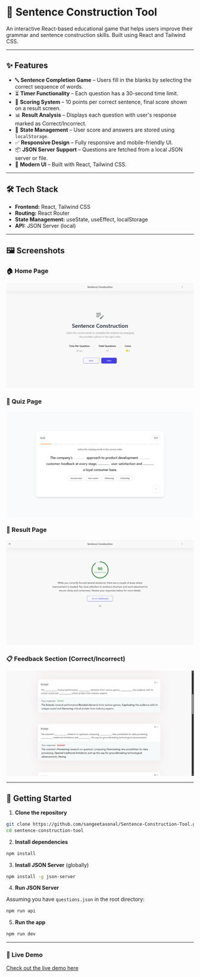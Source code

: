 
# 🧠 Sentence Construction Tool

An interactive React-based educational game that helps users improve their grammar and sentence construction skills. Built using React and Tailwind CSS.

---

## ✨ Features

- 🔤 **Sentence Completion Game** – Users fill in the blanks by selecting the correct sequence of words.
- ⏳ **Timer Functionality** – Each question has a 30-second time limit.
- 🎯 **Scoring System** – 10 points per correct sentence, final score shown on a result screen.
- 📊 **Result Analysis** – Displays each question with user's response marked as Correct/Incorrect.
- 🔁 **State Management** – User score and answers are stored using `localStorage`.
- ✅ **Responsive Design** – Fully responsive and mobile-friendly UI.
- 📦 **JSON Server Support** – Questions are fetched from a local JSON server or file.
- 💅 **Modern UI** – Built with React, Tailwind CSS.

---

## 🛠 Tech Stack

- **Frontend:** React, Tailwind CSS
- **Routing:** React Router
- **State Management:** useState, useEffect, localStorage
- **API:** JSON Server (local)

---

## 🖼 Screenshots

### 🏠 Home Page  
![Home](./src/assets/screensort/1.png)

### 🧩 Quiz Page  
![Quiz](./src/assets/screensort/2.png)

### 🏁 Result Page  
![Result](./src/assets/screensort/3.png)

### 📋 Feedback Section (Correct/Incorrect)  
![Feedback](./src/assets/screensort/4.png)

---

## 🚀 Getting Started

1. **Clone the repository**

```bash
git clone https://github.com/sangeetasonal/Sentence-Construction-Tool.git
cd sentence-construction-tool
```

2. **Install dependencies**

```bash
npm install
```

3. **Install JSON Server** (globally)

```bash
npm install -g json-server
```

4. **Run JSON Server**

Assuming you have `questions.json` in the root directory:

```bash
npm run api
```

5. **Run the app**

```bash
npm run dev
```

---



### 🔗 Live Demo

[Check out the live demo here](https://sentence-construction-tool-virid.vercel.app/)
